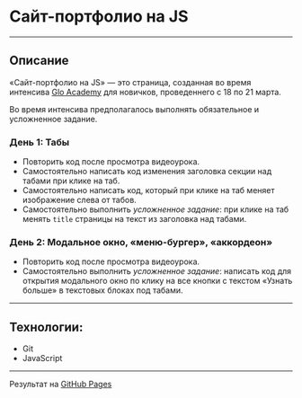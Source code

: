 # Сайт-портфолио на JS
---
## Описание
«Сайт-портфолио на JS» — это страница, созданная во время интенсива [Glo Academy](https://glo-academy.org) для новичков, проведеннего с 18 по 21 марта.

Во время интенсива предполагалось выполнять обязательное и усложненное задание.

### День 1: Табы
* Повторить код после просмотра видеоурока.
* Самостоятельно написать код изменения заголовка секции над табами при клике на таб.
* Самостоятельно написать код, который при клике на таб меняет изображение слева от табов.
* Самостоятельно выполнить *усложненное задание*: при клике на таб менять `title` страницы на текст из заголовка над табами.

### День 2: Модальное окно, «меню-бургер», «аккордеон»
* Повторить код после просмотра видеоурока.
* Самостоятельно выполнить *усложненное задание*: написать код для открытия модального окно по клику на все кнопки с текстом «Узнать больше» в текстовых блоках под табами.

---
## Технологии:
* Git
* JavaScript

---
Результат на [GitHub Pages](https://akimoveduard.github.io/glo-academy-intensive/)